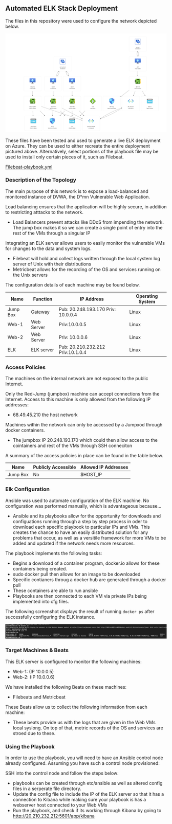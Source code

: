 ## Automated ELK Stack Deployment

The files in this repository were used to configure the network depicted below.

![](Diagrams/Network-Diagram.png)

These files have been tested and used to generate a live ELK deployment on Azure. They can be used to either recreate the entire deployment pictured above. Alternatively, select portions of the playbook file may be used to install only certain pieces of it, such as Filebeat.

[Filebeat-playbook.yml](ansible/Filebeat/filebeat-playbook.yml)

### Description of the Topology

The main purpose of this network is to expose a load-balanced and monitored instance of DVWA, the D*mn Vulnerable Web Application.

Load balancing ensures that the application will be highly secure, in addition to restricting atttacks to the network.
- Load Balancers prevent attacks like DDoS from impending the network. The jump box makes it so we can create a single point of entry into the rest of the VMs through a singular IP

Integrating an ELK server allows users to easily monitor the vulnerable VMs for changes to the data and system logs.
- Filebeat will hold and collect logs written through the local system log server of Unix with their distributions
- Metricbeat allows for the recording of the OS and services running on the Unix servers

The configuration details of each machine may be found below.

| Name     | Function | IP Address | Operating System |
|----------|----------|------------|------------------|
| Jump Box | Gateway  | Pub: 20.248.193.170 Priv: 10.0.0.4  | Linux            |
| Web-1    | Web Server | Priv:10.0.0.5 | Linux            |
| Web-2    | Web Server | Priv: 10.0.0.6 | Linux            |
| ELK      | ELK server | Pub: 20.210.232.212 Priv:10.1.0.4 | Linux            |

### Access Policies

The machines on the internal network are not exposed to the public Internet. 

Only the Red-Jump (jumpbox) machine can accept connections from the Internet. Access to this machine is only allowed from the following IP addresses:
- 68.49.45.210 the host network

Machines within the network can only be accessed by a Jumpxod through docker containers.
- The jumpbox IP 20.248.193.170 which could then allow access to the cointainers and rest of the VMs through SSH conneciton

A summary of the access policies in place can be found in the table below.

| Name     | Publicly Accessible | Allowed IP Addresses |
|----------|---------------------|----------------------|
| Jump Box |         No          |       $HOST_IP       |

### Elk Configuration

Ansible was used to automate configuration of the ELK machine. No configuration was performed manually, which is advantageous because...
- Ansible and its playbooks allow for the opportunity for downloads and configuations running through a step by step process in oder to download each specific playbook to particular IPs and VMs. This creates the chance to have an easily distributed solution for any problems that occur, as well as a versitile framework for more VMs to be added and updated if the network needs more resources.

The playbook implements the following tasks:
- Begins a download of a container program, docker.io allows for these containers being created.
- sudo docker pull then allows for an image to be downloaded
- Specific contianers throug a docker hub are generated through a docker pull
- These containers are able to run ansible
- Playbooks are then connected to each VM via private IPs being implemented into cfg files.

The following screenshot displays the result of running `docker ps` after successfully configuring the ELK instance.

![](ansible/ELK/Docker-ps.png)


### Target Machines & Beats
This ELK server is configured to monitor the following machines:
- Web-1: (IP 10.0.0.5)
- Web-2: (IP 10.0.0.6)

We have installed the following Beats on these machines:
- Filebeats and Metricbeat

These Beats allow us to collect the following information from each machine:
- These beats provide us with the logs that are given in the Web VMs local syslong. On top of that, metric records of the OS and services are stroed due to these.

### Using the Playbook
In order to use the playbook, you will need to have an Ansible control node already configured. Assuming you have such a control node provisioned: 

SSH into the control node and follow the steps below:
- playbooks can be created through etc/ansible as well as altered config files in a serperate file directory.
- Update the config file to include the IP of the ELK server so that it has a connection to Kibana while making sure your playbook is has a webserver host connected to your Web VMs
- Run the playbook, and check if its working through Kibana by going to http://20.210.232.212:5601/app/kibana
